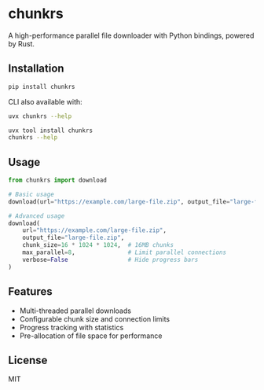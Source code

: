 # chunkrs

A high-performance parallel file downloader with Python bindings, powered by Rust.

## Installation

```bash
pip install chunkrs
```

CLI also available with:
```bash
uvx chunkrs --help

uvx tool install chunkrs
chunkrs --help
```

## Usage

```python
from chunkrs import download

# Basic usage
download(url="https://example.com/large-file.zip", output_file="large-file.zip")

# Advanced usage
download(
    url="https://example.com/large-file.zip",
    output_file="large-file.zip",
    chunk_size=16 * 1024 * 1024,  # 16MB chunks
    max_parallel=8,               # Limit parallel connections
    verbose=False                 # Hide progress bars
)
```

## Features

- Multi-threaded parallel downloads
- Configurable chunk size and connection limits
- Progress tracking with statistics
- Pre-allocation of file space for performance

## License

MIT
